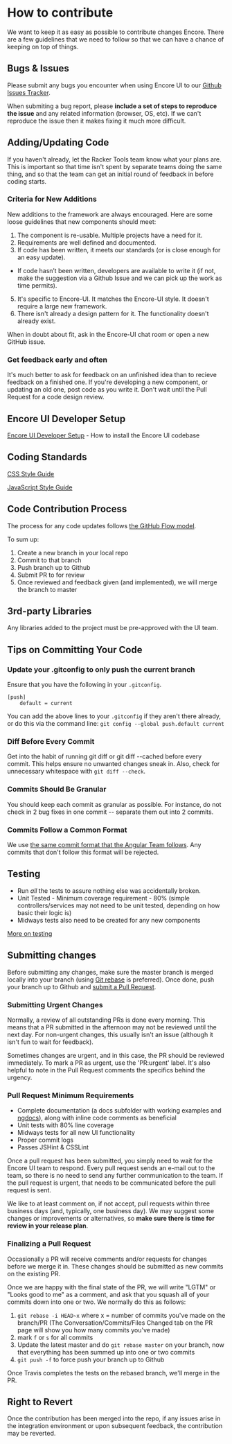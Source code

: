 # How to contribute

We want to keep it as easy as possible to contribute changes Encore. There are a few guidelines that we need to follow so that we can have a chance of keeping on top of things.

## Bugs & Issues

Please submit any bugs you encounter when using Encore UI to our [Github Issues Tracker](https://github.com/rackerlabs/encore-ui/issues).

When submiting a bug report, please **include a set of steps to reproduce the issue** and any related information (browser, OS, etc). If we can't reproduce the issue then it makes fixing it much more difficult.

## Adding/Updating Code

If you haven't already, let the Racker Tools team know what your plans are. This is important so that time isn't spent by separate teams doing the same thing, and so that the team can get an initial round of feedback in before coding starts.

### Criteria for New Additions

New additions to the framework are always encouraged. Here are some loose guidelines that new components should meet:

1. The component is re-usable. Multiple projects have a need for it.
3. Requirements are well defined and documented.
4. If code has been written, it meets our standards (or is close enough for an easy update).
  - If code hasn’t been written, developers are available to write it (if not, make the suggestion via a Github Issue and we can pick up the work as time permits).
5. It's specific to Encore-UI. It matches the Encore-UI style. It doesn't require a large new framework.
6. There isn't already a design pattern for it. The functionality doesn't already exist.

When in doubt about fit, ask in the Encore-UI chat room or open a new GitHub issue.

### Get feedback early and often

It's much better to ask for feedback on an unfinished idea than to recieve feedback on a finished one. If you're developing a new component, or updating an old one, post code as you write it. Don't wait until the Pull Request for a code design review.

## Encore UI Developer Setup

[Encore UI Developer Setup](./guides/ui-setup.md) - How to install the Encore UI codebase

## Coding Standards

[CSS Style Guide](./guides/css-styleguide.md)

[JavaScript Style Guide](./guides/js-styleguide.md)

## Code Contribution Process

The process for any code updates follows [the GitHub Flow model](http://scottchacon.com/2011/08/31/github-flow.html).

To sum up:

1. Create a new branch in your local repo
2. Commit to that branch
3. Push branch up to Github
4. Submit PR to for review
5. Once reviewed and feedback given (and implemented), we will merge the branch to master

## 3rd-party Libraries

Any libraries added to the project must be pre-approved with the UI team.

## Tips on Committing Your Code

### Update your .gitconfig to only push the current branch

Ensure that you have the following in your `.gitconfig`.
```
[push]
    default = current
```
You can add the above lines to your `.gitconfig` if they aren't there already, or do this via the command line: `git config --global push.default current`

### Diff Before Every Commit

Get into the habit of running git diff or git diff --cached before every commit. This helps ensure no unwanted changes sneak in. Also, check for unnecessary whitespace with `git diff --check`.

### Commits Should Be Granular

You should keep each commit as granular as possible. For instance, do not check in 2 bug fixes in one commit -- separate them out into 2 commits.

### Commits Follow a Common Format

We use [the same commit format that the Angular Team follows](https://github.com/angular/angular.js/blob/master/CONTRIBUTING.md#commit-message-format). Any commits that don't follow this format will be rejected.

## Testing

* Run _all_ the tests to assure nothing else was accidentally broken.
* Unit Tested - Minimum coverage requirement - 80% (simple controllers/services may not need to be unit tested, depending on how basic their logic is)
* Midways tests also need to be created for any new components

[More on testing](./guides/testing.md)

## Submitting changes

Before submitting any changes, make sure the master branch is merged locally into your branch (using [Git rebase](http://git-scm.com/book/en/Git-Branching-Rebasing) is preferred). Once done, push your branch up to Github and [submit a Pull Request](https://help.github.com/articles/using-pull-requests).

### Submitting Urgent Changes

Normally, a review of all outstanding PRs is done every morning. This means that a PR submitted in the afternoon may not be reviewed until the next day. For non-urgent changes, this usually isn't an issue (although it isn't fun to wait for feedback).

Sometimes changes are urgent, and in this case, the PR should be reviewed immediately. To mark a PR as urgent, use the 'PR:urgent' label. It's also helpful to note in the Pull Request comments the specifics behind the urgency.

### Pull Request Minimum Requirements

- Complete documentation (a docs subfolder with working examples and [ngdocs](https://github.com/angular/angular.js/wiki/Writing-AngularJS-Documentation)), along with inline code comments as beneficial
- Unit tests with 80% line coverage
- Midways tests for all new UI functionality
- Proper commit logs
- Passes JSHint & CSSLint

Once a pull request has been submitted, you simply need to wait for the Encore UI team to respond. Every pull request sends an e-mail out to the team, so there is no need to send any further communication to the team. If the pull request is urgent, that needs to be communicated before the pull request is sent.

We like to at least comment on, if not accept, pull requests within three business days (and, typically, one business day). We may suggest some changes or improvements or alternatives, so **make sure there is time for review in your release plan**.

### Finalizing a Pull Request

Occasionally a PR will receive comments and/or requests for changes before we merge it in. These changes should be submitted as new commits on the existing PR. 

Once we are happy with the final state of the PR, we will write "LGTM" or "Looks good to me" as a comment, and ask that you squash all of your commits down into one or two. We normally do this as follows:

 1. `git rebase -i HEAD~x` where x = number of commits you've made on the branch/PR (The Conversation/Commits/Files Changed tab on the PR page will show you how many commits you've made)
 2. mark `f` or `s` for all commits 
 3. Update the latest master and do `git rebase master` on your branch, now that everything has been summed up into one or two commits
 4. `git push -f` to force push your branch up to Github

Once Travis completes the tests on the rebased branch, we'll merge in the PR.

## Right to Revert

Once the contribution has been merged into the repo, if any issues arise in the integration environment or upon subsequent feedback, the contribution may be reverted.
